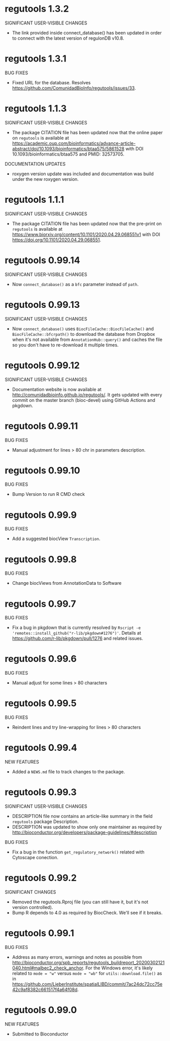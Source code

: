 # regutools 1.3.2

SIGNIFICANT USER-VISIBLE CHANGES

* The link provided inside connect_database() has been updated in order to connect with the latest version of regulonDB v10.8.

# regutools 1.3.1

BUG FIXES

* Fixed URL for the database. Resolves 
https://github.com/ComunidadBioInfo/regutools/issues/33.

# regutools 1.1.3

SIGNIFICANT USER-VISIBLE CHANGES

* The package CITATION file has been updated now that the online paper on
`regutools` is available at 
https://academic.oup.com/bioinformatics/advance-article-abstract/doi/10.1093/bioinformatics/btaa575/5861528 with DOI 10.1093/bioinformatics/btaa575 and PMID: 32573705.

DOCUMENTATION UPDATES

* roxygen version update was included and documentation was build under the new roxygen version.

# regutools 1.1.1

SIGNIFICANT USER-VISIBLE CHANGES

* The package CITATION file has been updated now that the pre-print on
`regutools` is available at 
https://www.biorxiv.org/content/10.1101/2020.04.29.068551v1 with DOI
 https://doi.org/10.1101/2020.04.29.068551.

# regutools 0.99.14

SIGNIFICANT USER-VISIBLE CHANGES

* Now `connect_database()` as a `bfc` parameter instead of `path`.

# regutools 0.99.13

SIGNIFICANT USER-VISIBLE CHANGES

* Now `connect_database()` uses `BiocFileCache::BiocFileCache()` and
`BiocFileCache::bfcrpath()` to download the database from Dropbox when it's
not available from `AnnotationHub::query()` and caches the file so you
don't have to re-download it multiple times.

# regutools 0.99.12

SIGNIFICANT USER-VISIBLE CHANGES

* Documentation website is now available at
http://comunidadbioinfo.github.io/regutools/. It gets updated with every
commit on the master branch (bioc-devel) using GitHub Actions and pkgdown.


# regutools 0.99.11

BUG FIXES

* Manual adjustment for lines > 80 chr in parameters description.


# regutools 0.99.10

BUG FIXES

* Bump Version to run R CMD check


# regutools 0.99.9

BUG FIXES

* Add a suggested biocView `Transcription`.


# regutools 0.99.8

BUG FIXES

* Change biocViews from AnnotationData to Software 


# regutools 0.99.7

BUG FIXES

* Fix a bug in pkgdown that is currently resolved by
`Rscript -e 'remotes::install_github("r-lib/pkgdown#1276")'`. 
Details at https://github.com/r-lib/pkgdown/pull/1276 and
related issues.


# regutools 0.99.6

BUG FIXES

* Manual adjust for some lines > 80 characters


# regutools 0.99.5

BUG FIXES

* Reindent lines and try line-wrapping for lines > 80 characters


# regutools 0.99.4

NEW FEATURES

* Added a `NEWS.md` file to track changes to the package.


# regutools 0.99.3

SIGNIFICANT USER-VISIBLE CHANGES

* DESCRIPTION file now contains an article-like summary in the field `regutools` package Description.
* DESCRIPTION was updated to show only one maintainer as required by http://bioconductor.org/developers/package-guidelines/#description

BUG FIXES

* Fix a bug in the function `get_regulatory_network()` related with Cytoscape conection.


# regutools 0.99.2

SIGNIFICANT CHANGES

* Removed the regutools.Rproj file (you can still have it, but it's not
version controlled).
* Bump R depends to 4.0 as required by BiocCheck. We'll see if it breaks.


# regutools 0.99.1

BUG FIXES

* Address as many errors, warnings and notes as possible from
http://bioconductor.org/spb_reports/regutools_buildreport_20200302121040.html#malbec2_check_anchor. For the Windows error, it's likely related to `mode = "w"` versus
`mode = "wb"` for `utils::download.file()` as in 
https://github.com/LieberInstitute/spatialLIBD/commit/7ac24dc72cc75e42c9af8382c661517f4a64f08d.


# regutools 0.99.0

NEW FEATURES

* Submitted to Bioconductor
